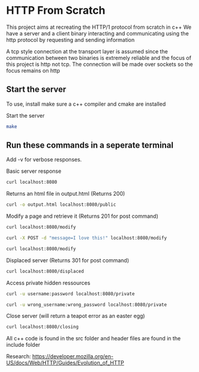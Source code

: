 # HTTP From Scratch

This project aims at recreating the HTTP/1 protocol from scratch in c++
We have a server and a client binary interacting and communicating using the http protocol by requesting and sending information


A tcp style connection at the transport layer is assumed since the communication between two binaries is extremely reliable and the focus of this project is http not tcp.
The connection will be made over sockets so the focus remains on http



## Start the server
To use, install make sure a c++ compiler and cmake are installed

Start the server
```bash
make
```


## Run these commands in a seperate terminal
Add -v for verbose responses.

Basic server response
```bash
curl localhost:8080
```

Returns an html file in output.html (Returns 200)
```bash
curl -o output.html localhost:8080/public
```

Modify a page and retrieve it (Returns 201 for post command)
```bash
curl localhost:8080/modify
```
```bash
curl -X POST -d "message=I love this!" localhost:8080/modify
```
```bash
curl localhost:8080/modify
```

Displaced server (Returns 301 for post command)
```bash
curl localhost:8080/displaced
```

Access private hidden ressources
```bash
curl -u username:password localhost:8080/private
```
```bash
curl -u wrong_username:wrong_password localhost:8080/private
```

Close server (will return a teapot error as an easter egg)
```bash
curl localhost:8080/closing
```


All c++ code is found in the src folder and header files are found in the include folder

Research: https://developer.mozilla.org/en-US/docs/Web/HTTP/Guides/Evolution_of_HTTP